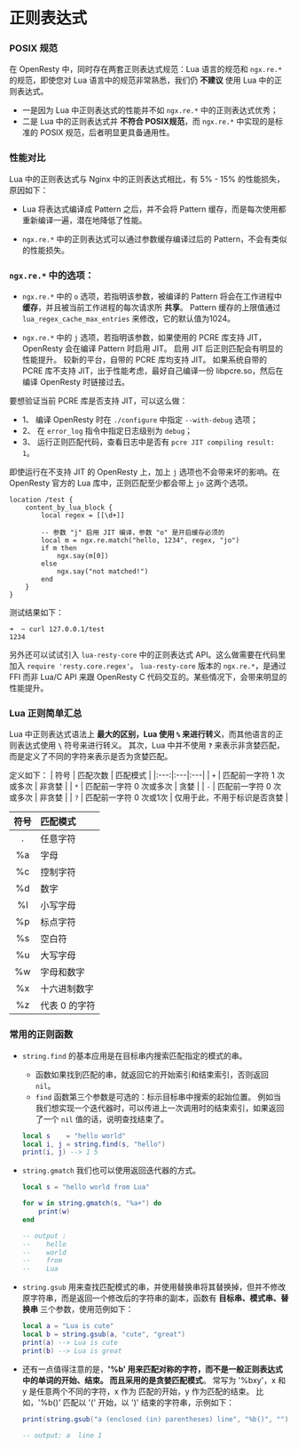 # 正则表达式

### POSIX 规范
在 OpenResty 中，同时存在两套正则表达式规范：Lua 语言的规范和 `ngx.re.*` 的规范，即使您对 Lua 语言中的规范非常熟悉，我们仍 **不建议** 使用 Lua 中的正则表达式。
- 一是因为 Lua 中正则表达式的性能并不如 `ngx.re.*` 中的正则表达式优秀；
- 二是 Lua 中的正则表达式并 **不符合 POSIX规范**，而 `ngx.re.*` 中实现的是标准的 POSIX 规范，后者明显更具备通用性。

### 性能对比
Lua 中的正则表达式与 Nginx 中的正则表达式相比，有 5% - 15% 的性能损失，原因如下：
- Lua 将表达式编译成 Pattern 之后，并不会将 Pattern 缓存，而是每次使用都重新编译一遍，潜在地降低了性能。

- `ngx.re.*` 中的正则表达式可以通过参数缓存编译过后的 Pattern，不会有类似的性能损失。

### `ngx.re.*` 中的选项：

- `ngx.re.*` 中的 `o` 选项，若指明该参数，被编译的 Pattern 将会在工作进程中 **缓存**，并且被当前工作进程的每次请求所 **共享**。
Pattern 缓存的上限值通过 `lua_regex_cache_max_entries` 来修改，它的默认值为1024。

- `ngx.re.*` 中的 `j` 选项，若指明该参数，如果使用的 PCRE 库支持 JIT，OpenResty 会在编译 Pattern 时启用 JIT。 启用 JIT 后正则匹配会有明显的性能提升。
较新的平台，自带的 PCRE 库均支持 JIT。 如果系统自带的 PCRE 库不支持 JIT，出于性能考虑，最好自己编译一份 libpcre.so，然后在编译 OpenResty 时链接过去。

要想验证当前 PCRE 库是否支持 JIT，可以这么做：
- 1、 编译 OpenResty 时在 `./configure` 中指定 `--with-debug` 选项；
- 2、 在 `error_log` 指令中指定日志级别为 `debug`；
- 3、 运行正则匹配代码，查看日志中是否有 `pcre JIT compiling result: 1`。

即使运行在不支持 JIT 的 OpenResty 上，加上 `j` 选项也不会带来坏的影响。在 OpenResty 官方的 Lua 库中，正则匹配至少都会带上 `jo` 这两个选项。

```nginx
location /test {
    content_by_lua_block {
        local regex = [[\d+]]

        -- 参数 "j" 启用 JIT 编译，参数 "o" 是开启缓存必须的
        local m = ngx.re.match("hello, 1234", regex, "jo")
        if m then
            ngx.say(m[0])
        else
            ngx.say("not matched!")
        end
    }
}
```

测试结果如下：

```shell
➜  ~ curl 127.0.0.1/test
1234
```

另外还可以试试引入 `lua-resty-core` 中的正则表达式 API。这么做需要在代码里加入 `require 'resty.core.regex'`。
`lua-resty-core` 版本的 `ngx.re.*`，是通过 FFI 而非 Lua/C API 来跟 OpenResty C 代码交互的。某些情况下，会带来明显的性能提升。

### Lua 正则简单汇总

Lua 中正则表达式语法上 **最大的区别，Lua 使用 `%` 来进行转义**，而其他语言的正则表达式使用 **`\`** 符号来进行转义。 其次，Lua 中并不使用 **`?`** 来表示非贪婪匹配，而是定义了不同的字符来表示是否为贪婪匹配。

定义如下：
| 符号 | 匹配次数 | 匹配模式 |
|:---:|:---|:---|
| `+` | 匹配前一字符 1 次或多次 | 非贪婪 |
| `*` | 匹配前一字符 0 次或多次 | 贪婪   |
| `-` | 匹配前一字符 0 次或多次 | 非贪婪 |
| `?` | 匹配前一字符 0 次或1次  | 仅用于此，不用于标识是否贪婪 |

| 符号 | 匹配模式 |
|:---:|:----------|
| .  |任意字符     |
| %a |字母         |
| %c |控制字符     |
| %d |数字         |
| %l |小写字母     |
| %p |标点字符     |
| %s |空白符       |
| %u |大写字母     |
| %w |字母和数字   |
| %x |十六进制数字 |
| %z |代表 0 的字符|


### 常用的正则函数
- `string.find` 的基本应用是在目标串内搜索匹配指定的模式的串。
    - 函数如果找到匹配的串，就返回它的开始索引和结束索引，否则返回 `nil`。
    - `find` 函数第三个参数是可选的：标示目标串中搜索的起始位置。
    例如当我们想实现一个迭代器时，可以传进上一次调用时的结束索引，如果返回了一个 `nil` 值的话，说明查找结束了。

    ```lua
    local s    = "hello world"
    local i, j = string.find(s, "hello")
    print(i, j) --> 1 5
    ```

- `string.gmatch` 我们也可以使用返回迭代器的方式。

    ```lua
    local s = "hello world from Lua"

    for w in string.gmatch(s, "%a+") do
        print(w)
    end

    -- output :
    --    hello
    --    world
    --    from
    --    Lua
    ```

- `string.gsub` 用来查找匹配模式的串，并使用替换串将其替换掉，但并不修改原字符串，而是返回一个修改后的字符串的副本，函数有 **目标串、模式串、替换串** 三个参数，使用范例如下：

    ```lua
    local a = "Lua is cute"
    local b = string.gsub(a, "cute", "great")
    print(a) --> Lua is cute
    print(b) --> Lua is great
    ```

-  还有一点值得注意的是，**'%b' 用来匹配对称的字符，而不是一般正则表达式中的单词的开始、结束。 而且采用的是贪婪匹配模式**。
常写为 '%bxy'，x 和 y 是任意两个不同的字符，x 作为
匹配的开始，y 作为匹配的结束。 比如，'%b()' 匹配以 '(' 开始，以 ')' 结束的字符串，示例如下：

    ```lua
    print(string.gsub("a (enclosed (in) parentheses) line", "%b()", ""))

    -- output: a  line 1
    ```
